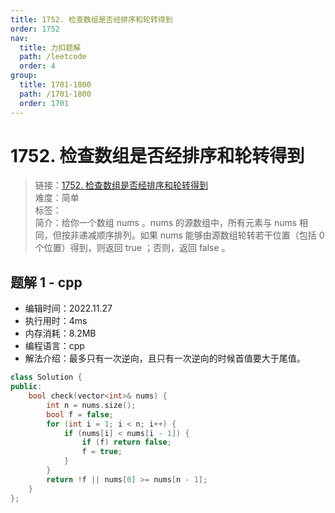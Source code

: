 ```yaml
---
title: 1752. 检查数组是否经排序和轮转得到
order: 1752
nav:
  title: 力扣题解
  path: /leetcode
  order: 4
group:
  title: 1701-1800
  path: /1701-1800
  order: 1701
---
```


# 1752. 检查数组是否经排序和轮转得到
    
> 链接：[1752. 检查数组是否经排序和轮转得到](https://leetcode.cn/problems/check-if-array-is-sorted-and-rotated)  
> 难度：简单  
> 标签：  
> 简介：给你一个数组 nums 。nums 的源数组中，所有元素与 nums 相同，但按非递减顺序排列。如果 nums 能够由源数组轮转若干位置（包括 0 个位置）得到，则返回 true ；否则，返回 false 。
      
## 题解 1 - cpp
- 编辑时间：2022.11.27
- 执行用时：4ms
- 内存消耗：8.2MB
- 编程语言：cpp
- 解法介绍：最多只有一次逆向，且只有一次逆向的时候首值要大于尾值。
```cpp
class Solution {
public:
    bool check(vector<int>& nums) {
        int n = nums.size();
        bool f = false;
        for (int i = 1; i < n; i++) {
            if (nums[i] < nums[i - 1]) {
                if (f) return false;
                f = true;
            }
        }
        return !f || nums[0] >= nums[n - 1];
    }
};
```

      
